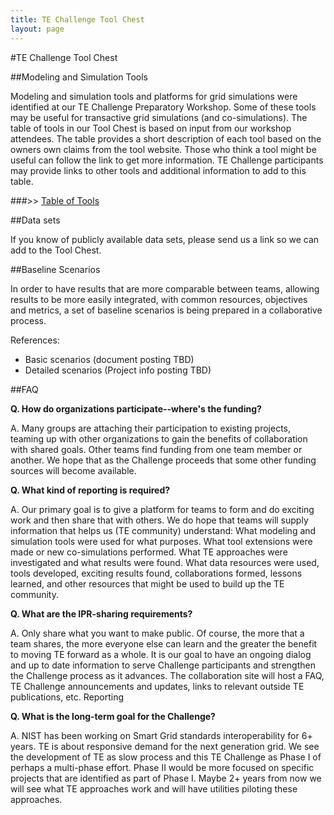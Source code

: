 ```yaml
---
title: TE Challenge Tool Chest
layout: page
---
```

#TE Challenge Tool Chest

##Modeling and Simulation Tools

Modeling and simulation tools and platforms for grid simulations were identified at our TE Challenge Preparatory Workshop.  Some of these tools may be useful for transactive grid simulations (and co-simulations). The table of tools in our Tool Chest is based on input from our workshop attendees. The table provides a short description of each tool based on the owners own claims from the tool website. Those who think a tool might be useful can follow the link to get more information. TE Challenge participants may provide links to other tools and additional information to add to this table. 

###>>   [Table of Tools](./toolstable)

##Data sets

If you know of publicly available data sets, please send us a link so we can add to the Tool Chest.

##Baseline Scenarios

In order to have results that are more comparable between teams, allowing results to be more easily integrated, with common resources, objectives and metrics, a  set of baseline scenarios is being prepared in a collaborative process. 

References:

  * Basic scenarios (document posting TBD)
  * Detailed scenarios (Project info posting TBD)

##FAQ

**Q. How do organizations participate--where's the funding?**

A. Many groups are attaching their participation to existing projects, teaming up with other organizations to gain the benefits of collaboration with shared goals. Other teams find funding from one team member or another. We hope that as the Challenge proceeds that some other funding sources will become available.

**Q. What kind of reporting is required?**

A. Our primary goal is to give a platform for teams to form and do exciting work and then share that with others. We do hope that teams will supply information that helps us (TE community) understand:
    What modeling and simulation tools were used for what purposes.
    What tool extensions were made or new co-simulations performed.
    What TE approaches were investigated and what results were found.
    What data resources were used, tools developed, exciting results found, collaborations formed, lessons learned, and other resources that might be used to build up the TE community. 

**Q. What are the IPR-sharing requirements?**

A. Only share what you want to make public. Of course, the more that a team shares, the more everyone else can learn and the greater the benefit to moving TE forward as a whole. 
It is our goal to have an ongoing dialog and up to date information to serve Challenge participants and strengthen the Challenge process as it advances. The collaboration site will host a FAQ, TE Challenge announcements and updates, links to relevant outside TE publications, etc.
Reporting

**Q. What is the long-term goal for the Challenge?**

A. NIST has been working on Smart Grid standards interoperability for 6+ years. TE is about responsive demand for the next generation grid. We see the development of TE as slow process and this TE Challenge as Phase I of perhaps a multi-phase effort. Phase II would be more focused on specific projects that are identified as part of Phase I. Maybe 2+ years from now we will see what TE approaches work and will have utilities piloting these approaches. 
